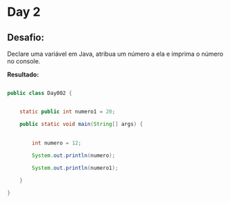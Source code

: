 # Day 2

## Desafio:

Declare uma variável em Java, atribua um número a ela e imprima o número no console.

**Resultado:**

```java

public class Day002 {


    static public int numero1 = 20;

    public static void main(String[] args) {
        

        int numero = 12;
        
        System.out.println(numero);

        System.out.println(numero1);

    }

}
